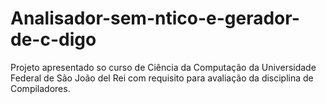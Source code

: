 # Analisador-sem-ntico-e-gerador-de-c-digo
Projeto apresentado so curso de Ciência da Computação da Universidade Federal de São João del Rei com requisito para avaliação da disciplina de Compiladores.
